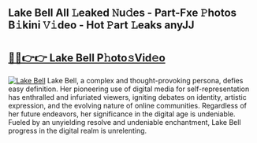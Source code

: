 ## Lake Bell All 𝙻eaked 𝙽u𝚍es - Part-Fxe 𝙿hotos B𝚒kini 𝚅𝚒deo - Hot 𝙿art 𝙻eaks anyJJ

# <h2><a href="http://ld2rhx1.urlbe.top/?page=Lake+Bell">🔗🔗👉👉 Lake Bell P𝚑oto𝚜Vid𝚎o</a></h2>

[![Lake Bell](https://i.imgur.com/eBuTRDB.gif)](http://ld2rhx1.urlbe.top/?page=Lake+Bell)
Lake Bell, a complex and thought-provoking persona, defies easy definition. Her pioneering use of digital media for self-representation has enthralled and infuriated viewers, igniting debates on identity, artistic expression, and the evolving nature of online communities. Regardless of her future endeavors, her significance in the digital age is undeniable. Fueled by an unyielding resolve and undeniable enchantment, Lake Bell progress in the digital realm is unrelenting.
